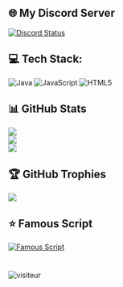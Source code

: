 ## 🌐 My Discord Server
<a href="https://discord.gg/uk7ww4QMn6" title=""><img alt="Discord Status" src="https://discordapp.com/api/guilds/996791677287157791/widget.png"></a>
## 💻 Tech Stack:
![Java](https://img.shields.io/badge/java-%23ED8B00.svg?style=for-the-badge&logo=java&logoColor=white) ![JavaScript](https://img.shields.io/badge/javascript-%23323330.svg?style=for-the-badge&logo=javascript&logoColor=%23F7DF1E) ![HTML5](https://img.shields.io/badge/html5-%23E34F26.svg?style=for-the-badge&logo=html5&logoColor=white)
## 📊 GitHub Stats
![](https://github-readme-stats.vercel.app/api?username=Matdbx10&theme=dark&hide_border=true&include_all_commits=false&count_private=false)<br/>
![](https://github-readme-streak-stats.herokuapp.com/?user=Matdbx10&theme=dark&hide_border=true)<br/>
![](https://github-readme-stats.vercel.app/api/top-langs/?username=Matdbx10&theme=dark&hide_border=true&include_all_commits=false&count_private=false&layout=compact)
## 🏆 GitHub Trophies
![](https://github-profile-trophy.vercel.app/?username=Matdbx10&theme=darkhub&no-frame=true&no-bg=false&margin-w=4)
## ⭐️ Famous Script
[![Famous Script](https://github-readme-stats.vercel.app/api/pin/?username=Matdbx10&theme=tokyonight&repo=mAdmin)](https://github.com/Matdbx10/mAdmin)
#
![visiteur](https://profile-counter.glitch.me/Matdbx10/count.svg)
